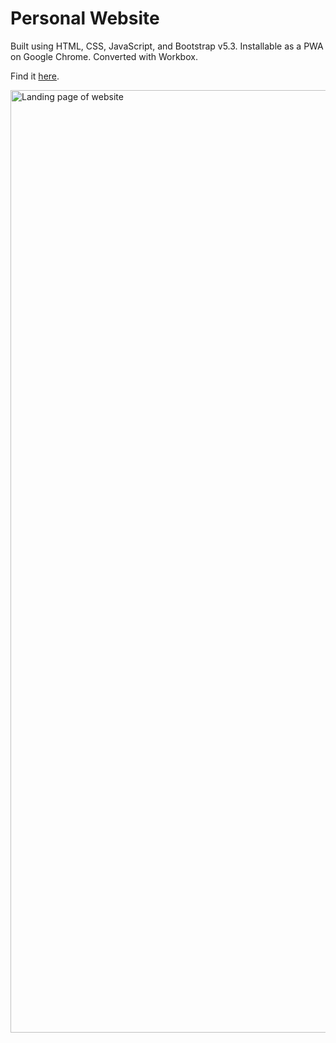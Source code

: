 # Personal Website
Built using HTML, CSS, JavaScript, and Bootstrap v5.3. 
Installable as a PWA on Google Chrome. Converted with Workbox.

Find it [here](https://tanyasonker.com/).

<img width="1508" alt="Landing page of website" src="https://github.com/tanya-sonker/tanya-sonker.github.io/assets/39142854/1a4ed4b5-bc4e-4fa5-940b-7c326d6831c7">
